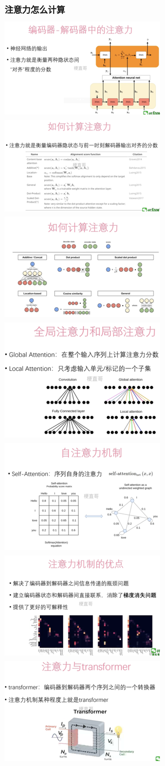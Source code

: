  # 注意力怎么计算



![](Images/10.png)



![](Images/11.png)



![](Images/12.png)



![](Images/13.png)





![](Images/14.png)



![](Images/15.png)







![](Images/16.png)

